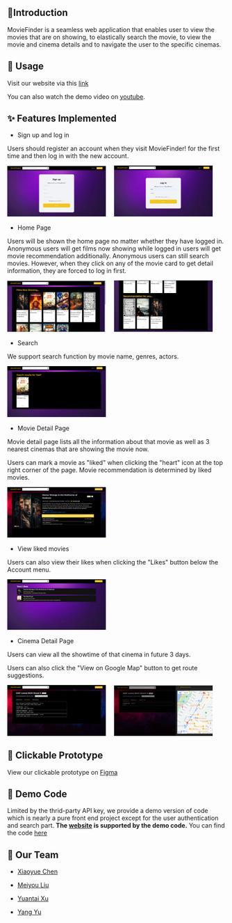 ## 🎥Introduction

MovieFinder is a seamless web application that enables user to view the movies that are on showing, to elastically search the movie, to view the movie and cinema details and to navigate the user to the specific cinemas.

## 🔨 Usage

Visit our website via this [link](https://master.d23pia6jygdo3l.amplifyapp.com/)

You can also watch the demo video on [youtube](https://youtu.be/plJfJyFgQwI).

## ✨ Features Implemented

- Sign up and log in

Users should register an account when they visit MovieFinder! for the first time and then log in with the new account.

<p align='left'>
    <img src='./pics/register.png' width=45%>
&nbsp; &nbsp;
    <img src='./pics/login.png' width=45%>
</p>

-  Home Page

Users will be shown the home page no matter whether they have logged in. Anonymous users will get films now showing while logged in users will get movie recommendation additionally. Anonymous users can still search movies. However, when they click on any of the movie card to get detail information, they are forced to log in first.

<p align='left'>
    <img src='./pics/home-nowshowing.png' width=45%>
&nbsp; &nbsp;
    <img src='./pics/home-rec.png' width=45%>
</p>

- Search

We support search function by movie name, genres, actors.

<p align='left'>
	<img src='./pics/search-result.png' width=45%>    
</p>



- Movie Detail Page

Movie detail page lists all the information about that movie as well as 3 nearest cinemas that are showing the movie now. 

Users can mark a movie as "liked" when clicking the "heart" icon at the top right corner of the page. Movie recommendation is determined by liked movies.

<p align="left">
	<img src='./pics/movie-tocinema.png' width=45%>
</p>

- View liked movies

Users can also view their likes when clicking the "Likes" button below the Account menu.

<p align='left'>
	<img src='./pics/history.png' width=45%>
</p>

- Cinema Detail Page

Users can view all the showtime of that cinema in future 3 days. 

Users can also click the "View on Google Map" button to get route suggestions.

<p align='left'>
    <img src='./pics/cinema-base.png' width=45%>
&nbsp; &nbsp;
    <img src='./pics/cinema-map.png' width=45%>
</p>

## 🎨 Clickable Prototype

View our clickable prototype on [Figma](https://www.figma.com/file/xvSejF8fkLwDiYIA7gtpev/MovieFinder?node-id=0%3A1)

## 💾 Demo Code

Limited by the thrid-party API key, we provide a demo version of code which is nearly a pure front end project except for the user authentication and search part. **The [website](https://master.d23pia6jygdo3l.amplifyapp.com/) is supported by the demo code.** You can find the code [here](https://github.com/peteryoungy/movie-finder-demo)

## 👥 Our Team 

- [Xiaoyue Chen](https://github.com/cxychristyyyyyy)

- [Meiyou Liu](https://github.com/MYMY54)

- [Yuantai Xu](https://github.com/Silverflash-Xu)

- [Yang Yu](https://github.com/peteryoungy)
